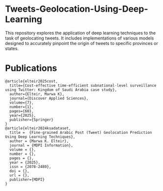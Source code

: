 # Tweets-Geolocation-Using-Deep-Learning
This repository explores the application of deep learning techniques to the task of geolocating tweets. It includes implementations of various models designed to accurately pinpoint the origin of tweets to specific provinces or states.

# Publications
    @article{elteir2025cost,
      title={Cost-effective time-efficient subnational-level surveillance using Twitter: Kingdom of Saudi Arabia case study},
      author={Elteir, Marwa K},
      journal={Discover Applied Sciences},
      volume={7},
      number={1},
      pages={60},
      year={2025},
      publisher={Springer}
    }
    @article{elteir2024ksadataset,  
      title =  {Fine-grained Arabic Post (Tweet) Geolocation Prediction Using Deep Learning Techniques},    
      author = {Marwa K. Elteir},
      journal = {MDPI Information},
      volume = {},
      number = {},
      pages = {},
      year = {2025},
      issn = {2078-2489},
      doi = {},
      url = {},
      publisher={MDPI}
    }
